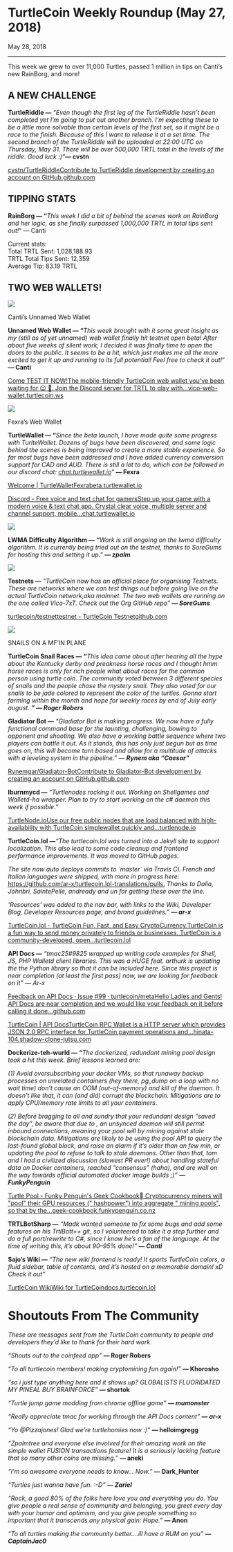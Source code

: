 # TurtleCoin Weekly Roundup (May 27, 2018)

May 28, 2018

---

This week we grew to over 11,000 Turtles, passed 1 million in tips on Canti’s new RainBorg, and more!

## A NEW CHALLENGE

**TurtleRiddle —** _“Even though the first leg of the TurtleRiddle hasn’t been completed yet I’m going to put out another branch. I’m expecting these to be a little more solvable than certain levels of the first set, so it might be a race to the finish. Because of this I want to release it at a set time. The second branch of the TurtleRiddle will be uploaded at 22:00 UTC on Thursday, May 31\. There will be over 500,000 TRTL total in the levels of the riddle. Good luck :)”_**— cvstn**

[cvstn/TurtleRiddleContribute to TurtleRiddle development by creating an account on GitHub.github.com](https://github.com/cvstn/TurtleRiddle)

## TIPPING STATS

**RainBorg — “**_This week I did a bit of behind the scenes work on RainBorg and her logic, as she finally surpassed 1,000,000 TRTL in total tips sent out!_” — Canti

Current stats:   
Total TRTL Sent: 1,028,188.93   
TRTL Total Tips Sent: 12,359   
Average Tip: 83.19 TRTL

## TWO WEB WALLETS!

![](./images/0MDZK4leb00Qq4U2l.png)

Canti’s Unnamed Web Wallet

**Unnamed Web Wallet — “**_This week brought with it some great insight as my (still as of yet unnamed) web wallet finally hit testnet open beta! After about five weeks of silent work, I decided it was finally time to open the doors to the public. It seems to be a hit, which just makes me all the more excited to get it up and running to its full potential! Feel free to check it out!_” **— Canti**

[Come TEST IT NOW!The mobile-friendly TurtleCoin web wallet you've been waiting for 😉 🐢. Join the Discord server for TRTL to play with…vico-web-wallet.turtlecoin.ws](https://vico-web-wallet.turtlecoin.ws/)

![](./images/0_sbMxmhVBzEJGjMx.png)

Fexra’s Web Wallet

**TurtleWallet — “**_Since the beta launch, I have made quite some progress with TurlteWallet. Dozens of bugs have been discovered, and some logic behind the scenes is being improved to create a more stable experience. So far most bugs have been addressed and I have added currency conversion support for CAD and AUD. There is still a lot to do, which can be followed in our discord chat:_ [_chat.turtlewallet.io_](http://chat.turtlewallet.io/)” **— Fexra**

[Welcome | TurtleWalletFexrabeta.turtlewallet.io](https://beta.turtlewallet.io/)

[Discord - Free voice and text chat for gamersStep up your game with a modern voice & text chat app. Crystal clear voice, multiple server and channel support, mobile…chat.turtlewallet.io](http://chat.turtlewallet.io/)

![](./images/0IDXSaP0qupQIPs0N.png)

**LWMA Difficulty Algorithm — _“_**_Work is still ongoing on the lwma difficulty algorithm. It is currently being tried out on the testnet, thanks to SoreGums for hosting this and setting it up.”_ **_— zpalm_**

![](./images/0KQGZByWfuS4A59B8.png)

**Testnets —** _“TurtleCoin now has an official place for organising Testnets. These are networks where we can test things out before going live on the actual TurtleCoin network,aka mainnet. The two web wallets are running on the one called Vico-7xT. Check out the Org GitHub repo”_ **_— SoreGums_**

[turtlecoin/testnettestnet - TurtleCoin Testnetgithub.com](https://github.com/turtlecoin/testnet/compare/lwma-2...ZedPea:lwma-2)

![](./images/0REJQ0muMWkixEE3w.jpg)

SNAILS ON A MF’IN PLANE

**TurtleCoin Snail Races — _“_**_This idea came about after hearing all the hype about the Kentucky derby and preakness horse races and I thought hmm horse races is only for rich people what about races for the common person using turtle coin. The community voted between 3 different species of snails and the people chose the mystery snail. They also voted for our snails to be jade colored to represent the color of the turtles. Gonna start farming within the month and hope for weekly races by end of July early august._ **_” — Roger Robers_**

**Gladiator Bot —** _“Gladiator Bot is making progress. We now have a fully functional command base for the taunting, challenging, bowing to opponent and shooting. We also have a working battle sequence where two players can battle it out. As it stands, this has only just begun but as time goes on, this will become turn based and allow for a multitude of attacks with a leveling system in the pipeline.” —_ **_Rynem aka “Caesar”_**

[Rynemgar/Gladiator-BotContribute to Gladiator-Bot development by creating an account on GitHub.github.com](https://github.com/rynemgar/gladiator-bot)

**Iburnmycd —** _“Turtlenodes rocking it out. Working on Shellgames and Walletd-ha wrapper. Plan to try to start working on the c# daemon this week if possible.”_

[TurtleNode.ioUse our free public nodes that are load balanced with high-availability with TurtleCoin simplewallet quickly and…turtlenode.io](https://turtlenode.io/)

**TurtleCoin.lol —**_“The turtlecoin.lol was turned into a Jekyll site to support localization. This also lead to some code cleanup and frontend performance improvements. It was moved to GitHub pages._

_The site now auto deploys commits to \`master\` via Travis CI. French and Italian languages were shipped, with more in progress here:_ <https://github.com/ar-x/turtlecoin.lol-translations/pulls.> _Thanks to Dalia, Johnbri, SaintePelle, andready and un for getting these over the line._

_‘Resources’ was added to the nav bar, with links to the Wiki, Developer Blog, Developer Resources page, and brand guidelines.”_ **_— ar-x_**

[TurtleCoin.lol - TurtleCoin Fun, Fast, and Easy CryptoCurrency.TurtleCoin is a fun way to send money privately to friends or businesses. TurtleCoin is a community-developed, open…turtlecoin.lol](https://turtlecoin.lol/)

**API Docs —** _“tmac25#9825 wrapped up writing code examples for Shell, JS, PHP Walletd client libraries. This was a HUGE feat. arthurk is updating the the Python library so that it can be included here. Since this project is near completion (at least the first pass) now, we are looking for feedback on it” — Ar-x_

[Feedback on API Docs · Issue #99 · turtlecoin/metaHello Ladies and Gents! API Docs are near completion and we would like your feedback on it before calling it done…github.com](https://github.com/turtlecoin/meta/issues/99)

[TurtleCoin | API DocsTurtleCoin RPC Wallet is a HTTP server which provides JSON 2.0 RPC interface for TurtleCoin payment operations and…hinata-104.shadow-clone-jutsu.com](https://hinata-104.shadow-clone-jutsu.com/)

**Dockerize-teh-wurld — _“_**_The dockerized, redundant mining pool design took a hit this week. Brief lessons learned are:_

_(1) Avoid oversubscribing your docker VMs, so that runaway backup processes on unrelated containers (hey there, pg\_dump on a loop with no wait time) don’t cause an OOM (out-of-memory) and kill of the daemon. It doesn’t like that, it can (and did) corrupt the blockchain. Mitigations are to apply CPU/memory rate limits to all your containers._

_(2) Before bragging to all and sundry that your redundant design “saved the day”, be aware that due to <unknown factors>, an unsynced daemon will still permit inbound connections, meaning your pool will by mining against stale blockchain data. Mitigations are likely to be using the pool API to query the last-found global block, and raise an alarm if it’s older than an few min, or updating the pool to refuse to talk to stale daemons. Other than that, tom and I had a civilized discussion (slowest PR ever!) about handling stateful data on Docker containers, reached “consensus” (haha), and are well on the way towards official automated docker image builds ;)”_ **_— FunkyPenguin_**

[Turtle Pool - Funky Penguin's Geek Cookbook Cryptocurrency miners will "pool" their GPU resources (" hashpower") into aggregate " mining pools", so that by the…geek-cookbook.funkypenguin.co.nz](https://geek-cookbook.funkypenguin.co.nz/recipies/turtle-pool/)

**TRTLBotSharp —** _“Madk wanted someone to fix some bugs and add some features on his TrtlBott++ git, so I volunteered to take it a step further and do a full port/rewrite to C#, since I know he’s a fan of the language. At the time of writing this, it’s about 90–95% done!”_ **_— Canti_**

**Sajo’s Wiki —** _“The new wiki frontend is ready! It sports TurtleCoin colors, a fluid sidebar, table of contents, and it’s hosted on a memorable domain! xD Check it out”_

[TurtleCoin WikiWiki for TurtleCoindocs.turtlecoin.lol](https://docs.turtlecoin.lol/)

# Shoutouts From The Community

_These are messages sent from the TurtleCoin community to people and developers they’d like to thank for their hard work._

_“Shouts out to the coinfeed app”_ **— Roger Robers**

_“To all turtlecoin members! making cryptomining fun again!”_ **— Khorosho**

_“so i just type anything here and it shows up? GLOBALISTS FLUORIDATED MY PINEAL BUY BRAINFORCE”_ **— shortok**

_“Turtle jump game modding from chrome offline game”_ **_— mumonster_**

_“Really appreciate tmac for working through the API Docs content”_ **_— ar-x_**

_“Yo @Pizzajones! Glad we’re turtlehomies now :)”_ **— helloimgregg**

_“Zpalmtree and everyone else involved for their amazing work on the simple wallet FUSION transactions feature! It is a seriously lacking feature that so many other coins are missing.”_ **— aneki**

_“I’m so awesome everyone needs to know… Now.”_ **— Dark\_Hunter**

_“Turtles just wanna have fun. :-D”_ **_— Zariel_**

_“Rock, a good 80% of the folks here love you and everything you do. You give people a real sense of community and belonging, you greet every day with your humor and optimism, and you give people something so important that it transcends any physical gain: Hope.”_ **— Anon**

_“To all turtles making the community better….ill have a RUM on you”_ **_— CaptainJac0_**